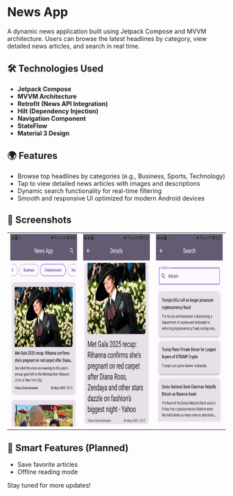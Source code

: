# News App

A dynamic news application built using Jetpack Compose and MVVM architecture. Users can browse the latest headlines by category, view detailed news articles, and search in real time.

## 🛠 Technologies Used

- **Jetpack Compose**
- **MVVM Architecture**
- **Retrofit (News API Integration)**
- **Hilt (Dependency Injection)**
- **Navigation Component**
- **StateFlow**
- **Material 3 Design**

## 🌍 Features

- Browse top headlines by categories (e.g., Business, Sports, Technology)
- Tap to view detailed news articles with images and descriptions
- Dynamic search functionality for real-time filtering
- Smooth and responsive UI optimized for modern Android devices

## 📸 Screenshots

<table>
  <tr>
    <td><img src="Screenshots/Screenshot_20250507-182625_NewsApiExample.jpg" width="250" height="444"/></td>
    <td><img src="Screenshots/Screenshot_20250507-182824_NewsApiExample.jpg" width="250" height="444"/></td>
     <td><img src="Screenshots/Screenshot_20250507-182701_NewsApiExample.jpg" width="250" height="444"/></td>
  </tr>
</table>

## 🧠 Smart Features (Planned)

- Save favorite articles  
- Offline reading mode  

Stay tuned for more updates!
